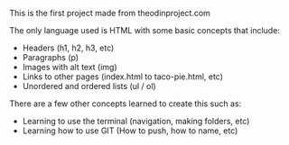 This is the first project made from theodinproject.com

The only language used is HTML with some basic concepts that include:
- Headers (h1, h2, h3, etc)
- Paragraphs (p)
- Images with alt text (img)
- Links to other pages (index.html to taco-pie.html, etc)
- Unordered and ordered lists (ul / ol)

There are a few other concepts learned to create this such as:
- Learning to use the terminal (navigation, making folders, etc)
- Learning how to use GIT (How to push, how to name, etc)
